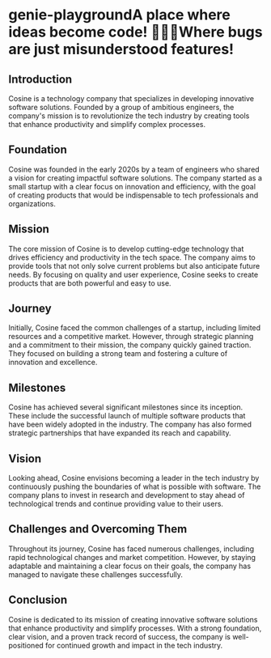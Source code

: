 # genie-playgroundA place where ideas become code! 🧞‍♂️✨Where bugs are just misunderstood features!

## Introduction

Cosine is a technology company that specializes in developing innovative software solutions. Founded by a group of ambitious engineers, the company's mission is to revolutionize the tech industry by creating tools that enhance productivity and simplify complex processes.

## Foundation

Cosine was founded in the early 2020s by a team of engineers who shared a vision for creating impactful software solutions. The company started as a small startup with a clear focus on innovation and efficiency, with the goal of creating products that would be indispensable to tech professionals and organizations.

## Mission

The core mission of Cosine is to develop cutting-edge technology that drives efficiency and productivity in the tech space. The company aims to provide tools that not only solve current problems but also anticipate future needs. By focusing on quality and user experience, Cosine seeks to create products that are both powerful and easy to use.

## Journey

Initially, Cosine faced the common challenges of a startup, including limited resources and a competitive market. However, through strategic planning and a commitment to their mission, the company quickly gained traction. They focused on building a strong team and fostering a culture of innovation and excellence.

## Milestones

Cosine has achieved several significant milestones since its inception. These include the successful launch of multiple software products that have been widely adopted in the industry. The company has also formed strategic partnerships that have expanded its reach and capability.

## Vision

Looking ahead, Cosine envisions becoming a leader in the tech industry by continuously pushing the boundaries of what is possible with software. The company plans to invest in research and development to stay ahead of technological trends and continue providing value to their users.

## Challenges and Overcoming Them

Throughout its journey, Cosine has faced numerous challenges, including rapid technological changes and market competition. However, by staying adaptable and maintaining a clear focus on their goals, the company has managed to navigate these challenges successfully.

## Conclusion

Cosine is dedicated to its mission of creating innovative software solutions that enhance productivity and simplify processes. With a strong foundation, clear vision, and a proven track record of success, the company is well-positioned for continued growth and impact in the tech industry.